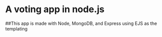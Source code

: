 # A voting app in node.js

##This app is made with Node, MongoDB, and Express using EJS as the templating
